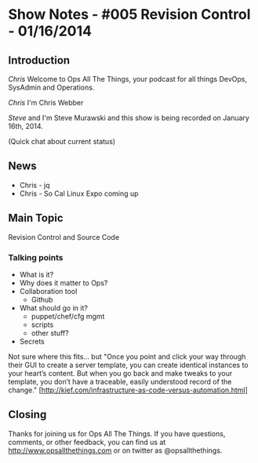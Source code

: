 Show Notes - #005 Revision Control - 01/16/2014
===========================

Introduction
------------
*Chris* Welcome to Ops All The Things, your podcast for all things DevOps, SysAdmin and Operations. 

*Chris* I'm Chris Webber

*Steve* and I'm Steve Murawski and this show is being recorded on January 16th, 2014.

(Quick chat about current status)

News
----
* Chris - jq
* Chris - So Cal Linux Expo coming up

Main Topic
----------

Revision Control and Source Code

### Talking points
* What is it?
* Why does it matter to Ops?
* Collaboration tool
  * Github
* What should go in it?
  * puppet/chef/cfg mgmt
  * scripts
  * other stuff?
* Secrets

Not sure where this fits... but "Once you point and click your way through their GUI to create a server template, you can create identical instances to your heart’s content. But when you go back and make tweaks to your template, you don’t have a traceable, easily understood record of the change." [http://kief.com/infrastructure-as-code-versus-automation.html]

Closing
-------
Thanks for joining us for Ops All The Things.  If you have questions, comments, or other feedback, you can find us at <http://www.opsallthethings.com> or on twitter as @opsallthethings.
